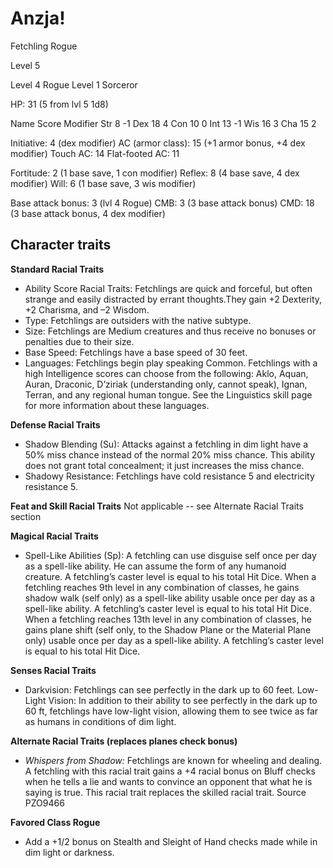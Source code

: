 # Anzja!
Fetchling Rogue

Level 5

Level 4 Rogue
Level 1 Sorceror

HP: 31 (5 from lvl 5 1d8)

Name	Score	Modifier
Str		8		-1
Dex		18		4
Con		10		0
Int		13		-1
Wis		16		3
Cha		15		2

Initiative: 4 (dex modifier)
AC (armor class):	15 (+1 armor bonus, +4 dex modifier)
Touch AC: 14
Flat-footed AC: 11

Fortitude:		2 (1 base save, 1 con modifier)
Reflex:			8 (4 base save, 4 dex modifier)
Will:			6 (1 base save, 3 wis modifier)

Base attack bonus: 3 (lvl 4 Rogue)
CMB:	3 (3 base attack bonus)
CMD:	18 (3 base attack bonus, 4 dex modifier)

## Character traits

**Standard Racial Traits**
- Ability Score Racial Traits: Fetchlings are quick and forceful, but often strange and easily distracted by errant thoughts.They gain +2 Dexterity, +2 Charisma, and –2 Wisdom.
- Type: Fetchlings are outsiders with the native subtype.
- Size: Fetchlings are Medium creatures and thus receive no bonuses or penalties due to their size.
- Base Speed: Fetchlings have a base speed of 30 feet.
- Languages: Fetchlings begin play speaking Common. Fetchlings with a high Intelligence scores can choose from the following: Aklo, Aquan, Auran, Draconic, D’ziriak (understanding only, cannot speak), Ignan, Terran, and any regional human tongue. See the Linguistics skill page for more information about these languages.

**Defense Racial Traits**
- Shadow Blending (Su): Attacks against a fetchling in dim light have a 50% miss chance instead of the normal 20% miss chance. This ability does not grant total concealment; it just increases the miss chance.
- Shadowy Resistance: Fetchlings have cold resistance 5 and electricity resistance 5.

**Feat and Skill Racial Traits**
Not applicable -- see Alternate Racial Traits section

**Magical Racial Traits**
- Spell-Like Abilities (Sp): A fetchling can use disguise self once per day as a spell-like ability. He can assume the form of any humanoid creature. A fetchling’s caster level is equal to his total Hit Dice. When a fetchling reaches 9th level in any combination of classes, he gains shadow walk (self only) as a spell-like ability usable once per day as a spell-like ability. A fetchling’s caster level is equal to his total Hit Dice. When a fetchling reaches 13th level in any combination of classes, he gains plane shift (self only, to the Shadow Plane or the Material Plane only) usable once per day as a spell-like ability. A fetchling’s caster level is equal to his total Hit Dice.

**Senses Racial Traits**
- Darkvision: Fetchlings can see perfectly in the dark up to 60 feet.
Low-Light Vision: In addition to their ability to see perfectly in the dark up to 60 ft, fetchlings have low-light vision, allowing them to see twice as far as humans in conditions of dim light.

**Alternate Racial Traits (replaces planes check bonus)**
- *Whispers from Shadow:* Fetchlings are known for wheeling and dealing. A fetchling with this racial trait gains a +4 racial bonus on Bluff checks when he tells a lie and wants to convince an opponent that what he is saying is true. This racial trait replaces the skilled racial trait. Source PZO9466

**Favored Class Rogue**
- Add a +1/2 bonus on Stealth and Sleight of Hand checks made while in dim light or darkness.
